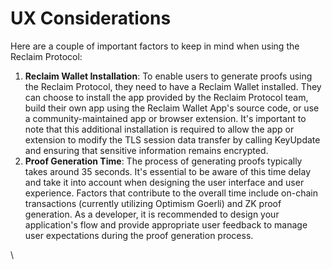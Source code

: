 # UX Considerations

Here are a couple of important factors to keep in mind when using the Reclaim Protocol:

1. **Reclaim Wallet Installation**: To enable users to generate proofs using the Reclaim Protocol, they need to have a Reclaim Wallet installed. They can choose to install the app provided by the Reclaim Protocol team, build their own app using the Reclaim Wallet App's source code, or use a community-maintained app or browser extension. It's important to note that this additional installation is required to allow the app or extension to modify the TLS session data transfer by calling KeyUpdate and ensuring that sensitive information remains encrypted.
2. **Proof Generation Time**: The process of generating proofs typically takes around 35 seconds. It's essential to be aware of this time delay and take it into account when designing the user interface and user experience. Factors that contribute to the overall time include on-chain transactions (currently utilizing Optimism Goerli) and ZK proof generation. As a developer, it is recommended to design your application's flow and provide appropriate user feedback to manage user expectations during the proof generation process.

\
